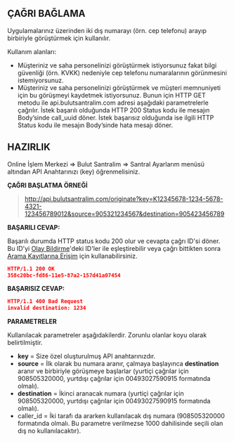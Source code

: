 **ÇAĞRI BAĞLAMA**
----
  Uygulamalarınız üzerinden iki dış numarayı (örn. cep telefonu) arayıp birbiriyle görüştürmek için kullanılır.
  
  Kullanım alanları:
  * Müşteriniz ve saha personelinizi görüştürmek istiyorsunuz fakat bilgi güvenliği (örn. KVKK) nedeniyle cep telefonu numaralarının görünmesini istemiyorsunuz.
  * Müşteriniz ve saha personelinizi görüştürmek ve müşteri memnuniyeti için bu görüşmeyi kaydetmek istiyorsunuz.
  Bunun için HTTP GET metodu ile api.bulutsantralim.com adresi aşağıdaki parametrelerle çağrılır. İstek başarılı olduğunda HTTP 200 Status kodu ile mesajın Body’sinde call_uuid döner. İstek başarısız olduğunda ise ilgili HTTP Status kodu ile mesajın Body’sinde hata mesajı döner.

**HAZIRLIK**
----
  Online İşlem Merkezi => Bulut Santralim => Santral Ayarlarım menüsü altından API Anahtarınızı (key) öğrenmelisiniz.
  
**ÇAĞRI BAŞLATMA ÖRNEĞİ**

>http://api.bulutsantralim.com/originate?key=K12345678-1234-5678-4321-123456789012&source=905321234567&destination=905423456789

**BAŞARILI CEVAP:**

Başarılı durumda HTTP status kodu 200 olur ve cevapta çağrı ID'si döner. Bu ID'yi [Olay Bildirme](https://github.com/verimor/Bulutsantralim-API/blob/master/report_event.md)'deki ID'ler ile eşleştirebilir veya çağrı bittikten sonra [Arama Kayıtlarına Erişim](https://github.com/verimor/Bulutsantralim-API/blob/master/cdrs.md) için kullanabilirsiniz.
```json
HTTP/1.1 200 OK 
358c20bc-fd86-11e5-87a2-157d41a07454
```
**BAŞARISIZ CEVAP:**

```json
HTTP/1.1 400 Bad Request 
invalid destination: 1234
```
**PARAMETRELER** 

Kullanılacak parametreler aşağıdakilerdir. Zorunlu olanlar koyu olarak belirtilmiştir. 
  * **key** = Size özel oluşturulmuş API anahtarınızdır. 
  * **source** = İlk olarak bu numara aranır, çalmaya başlayınca **destination** aranır ve birbiriyle görüşmeye başlarlar (yurtiçi çağrılar için 908505320000, yurtdışı çağrılar için 00493027590915 formatında olmalı).
  * **destination** = İkinci aranacak numara (yurtiçi çağrılar için 908505320000, yurtdışı çağrılar için 00493027590915 formatında olmalı).
  * caller_id = İki tarafı da ararken kullanılacak dış numara (908505320000 formatında olmalı. Bu parametre verilmezse 1000 dahilisinde seçili olan dış no kullanılacaktır).
